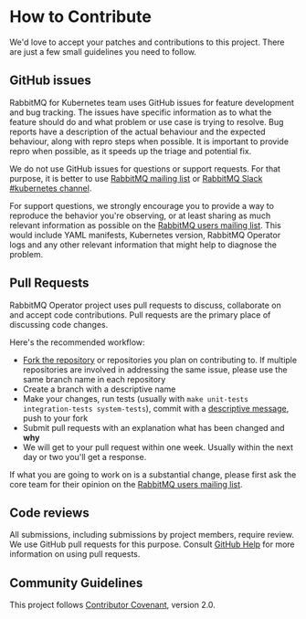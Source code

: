 # How to Contribute

We'd love to accept your patches and contributions to this project. There are
just a few small guidelines you need to follow.

## GitHub issues

RabbitMQ for Kubernetes team uses GitHub issues for feature development and bug tracking.
The issues have specific information as to what the feature should do and what problem or
use case is trying to resolve. Bug reports have a description of the actual behaviour and
the expected behaviour, along with repro steps when possible. It is important to provide
repro when possible, as it speeds up the triage and potential fix.

We do not use GitHub issues for questions or support requests. For that purpose, it is better
to use [RabbitMQ mailing list][rmq-users] or [RabbitMQ Slack #kubernetes channel][rabbitmq-slack].

For support questions, we strongly encourage you to provide a way to
reproduce the behavior you're observing, or at least sharing as much
relevant information as possible on the [RabbitMQ users mailing
list][rmq-users]. This would include YAML manifests, Kubernetes version,
RabbitMQ Operator logs and any other relevant information that might help
to diagnose the problem.

## Pull Requests

RabbitMQ Operator project uses pull requests to discuss, collaborate on and accept code contributions.
Pull requests are the primary place of discussing code changes.

Here's the recommended workflow:

 * [Fork the repository][github-fork] or repositories you plan on contributing to. If multiple
   repositories are involved in addressing the same issue, please use the same branch name
   in each repository
 * Create a branch with a descriptive name
 * Make your changes, run tests (usually with `make unit-tests integration-tests system-tests`), commit with a
   [descriptive message][git-commit-msgs], push to your fork
 * Submit pull requests with an explanation what has been changed and **why**
 * We will get to your pull request within one week. Usually within the next day or two you'll get a response.

If what you are going to work on is a substantial change, please first
ask the core team for their opinion on the [RabbitMQ users mailing list][rmq-users].

## Code reviews

All submissions, including submissions by project members, require review. We
use GitHub pull requests for this purpose. Consult
[GitHub Help](https://help.github.com/articles/about-pull-requests/) for more
information on using pull requests.

## Community Guidelines

This project follows [Contributor Covenant](./CODE_OF_CONDUCT.md), version 2.0.

[rmq-users]: https://groups.google.com/forum/#!forum/rabbitmq-users
[git-commit-msgs]: https://chris.beams.io/posts/git-commit/
[github-fork]: https://help.github.com/articles/fork-a-repo/
[rabbitmq-slack]: https://rabbitmq-slack.herokuapp.com/

